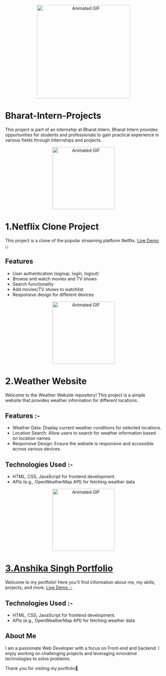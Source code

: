 <p align="center">
  <img src="https://bharatintern.live/static/logo-0946e9bd7220dc6ced94171785535121.png" alt="Animated GIF" width="300">
</p>

# Bharat-Intern-Projects
This project is part of an internship at Bharat Intern. Bharat Intern provides opportunities for students and professionals to gain practical experience in various fields through internships and projects. 

<p align="center">
  <img src="https://t3.ftcdn.net/jpg/04/81/76/22/360_F_481762281_Xcvl3QsGh1pBMvQuyKIoIqq8aYksXEwX.jpg" alt="Animated GIF" width="200">
</p>

# 1.Netflix Clone Project
This project is a clone of the popular streaming platform Netflix. 
[Live Demo :- ](https://anshikasingh.netlify.app/)

## Features 
- User authentication (signup, login, logout)
- Browse and watch movies and TV shows
- Search functionality
- Add movies/TV shows to watchlist
- Responsive design for different devices

<p align="center">
  <img src="https://www.builder.ai/images/Weather.png" alt="Animated GIF" width="200">
</p> 

# 2.Weather Website
Welcome to the Weather Website repository! This project is a simple website that provides weather information for different locations.

## Features :- 
- Weather Data: Display current weather conditions for selected locations.
- Location Search: Allow users to search for weather information based on location names.
- Responsive Design: Ensure the website is responsive and accessible across various devices.

## Technologies Used :- 
- HTML, CSS, JavaScript for frontend development.
- APIs (e.g., OpenWeatherMap API) for fetching weather data
  

<p align="center">
  <img src="https://github.com/Anshika-Singh1/Bharat-Intern-Projects/assets/163335234/faf65534-3542-4aa7-be63-8e9072479c92" alt="Animated GIF" width="200">
</p> 

  # [3.Anshika Singh Portfolio](https://anshikasingh.netlify.app/)
Welcome to my portfolio! Here you'll find information about me, my skills, projects, and more.
[Live Demo :- ](https://anshikasingh.netlify.app/)

## Technologies Used :- 
- HTML, CSS, JavaScript for frontend development.
- APIs (e.g., OpenWeatherMap API) for fetching weather data

## About Me 
I am a passionate Web Developer with a focus on Front-end and backend. I enjoy working on challenging projects and leveraging innovative technologies to solve problems.

Thank you for visiting my portfolio🥰


